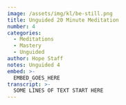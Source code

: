 ```yaml
---
image: /assets/img/kl/be-still.png
title: Unguided 20 Minute Meditation
number: 4
categories:
  - Meditations
  - Mastery
  - Unguided
author: Hope Staff
notes: Unguided 4
embed: >-
  EMBED_GOES_HERE
transcript: >-
  SOME LINES OF TEXT START HERE
---
```


